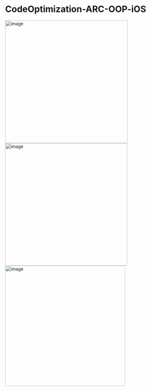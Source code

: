 # CodeOptimization-ARC-OOP-iOS

<img width="394" alt="image" src="https://user-images.githubusercontent.com/102688997/162598800-07276321-ba4b-43af-96b9-b393796dd83e.png">
<img width="393" alt="image" src="https://user-images.githubusercontent.com/102688997/162598818-87cfbe42-e82b-4ba5-8382-0b9dba2db5b3.png">
<img width="386" alt="image" src="https://user-images.githubusercontent.com/102688997/162598845-69b275e9-9503-4399-ba20-6b365961b439.png">
